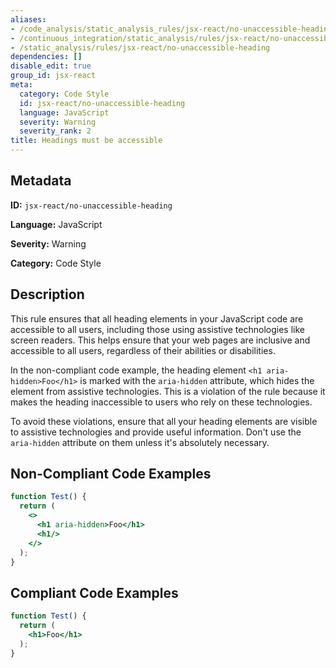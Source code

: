 ```yaml
---
aliases:
- /code_analysis/static_analysis_rules/jsx-react/no-unaccessible-heading
- /continuous_integration/static_analysis/rules/jsx-react/no-unaccessible-heading
- /static_analysis/rules/jsx-react/no-unaccessible-heading
dependencies: []
disable_edit: true
group_id: jsx-react
meta:
  category: Code Style
  id: jsx-react/no-unaccessible-heading
  language: JavaScript
  severity: Warning
  severity_rank: 2
title: Headings must be accessible
---
```

<!--  SOURCED FROM https://github.com/DataDog/datadog-static-analyzer-rule-docs -->


## Metadata
**ID:** `jsx-react/no-unaccessible-heading`

**Language:** JavaScript

**Severity:** Warning

**Category:** Code Style

## Description
This rule ensures that all heading elements in your JavaScript code are accessible to all users, including those using assistive technologies like screen readers. This helps ensure that your web pages are inclusive and accessible to all users, regardless of their abilities or disabilities.

In the non-compliant code example, the heading element `<h1 aria-hidden>Foo</h1>` is marked with the `aria-hidden` attribute, which hides the element from assistive technologies. This is a violation of the rule because it makes the heading inaccessible to users who rely on these technologies.

To avoid these violations, ensure that all your heading elements are visible to assistive technologies and provide useful information. Don't use the `aria-hidden` attribute on them unless it's absolutely necessary.

## Non-Compliant Code Examples
```jsx
function Test() {
  return (
    <>
      <h1 aria-hidden>Foo</h1>
      <h1/>
    </>
  );
}
```

## Compliant Code Examples
```jsx
function Test() {
  return (
    <h1>Foo</h1>
  );
}
```
